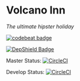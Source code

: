 # Volcano Inn
_The ultimate hipster holiday_

[![codebeat badge](https://codebeat.co/badges/455acff3-2473-4d67-bf31-4f785742cfe6)](https://codebeat.co/projects/github-com-afrp89-volcanoinn-master)

[![DepShield Badge](https://depshield.sonatype.org/badges/owner/repository/depshield.svg)](https://depshield.github.io)

Master Status: [![CircleCI](https://circleci.com/gh/afrp89/volcanoinn/tree/master.svg?style=svg)](https://circleci.com/gh/afrp89/volcanoinn/tree/master)

Develop Status: [![CircleCI](https://circleci.com/gh/afrp89/volcanoinn/tree/develop.svg?style=svg)](https://circleci.com/gh/afrp89/volcanoinn/tree/develop)
